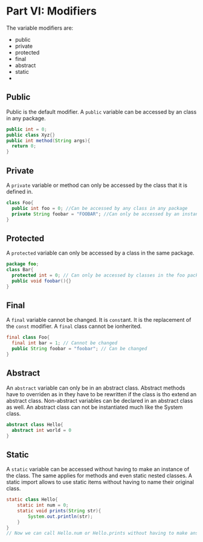 Part VI: Modifiers
=========================

The variable modifiers are:
  * public
  * private
  * protected
  * final
  * abstract
  * static
  * 
Public
------
Public is the default modifier. A `public` variable can be accessed by an class in any package.
```java
public int = 0;
public class Xyz{}
public int method(String args){
  return 0;
}
```

Private
-------
A `private` variable or method can only be accessed by the class that it is defined in.
```java
class Foo{
  public int foo = 0; //Can be accessed by any class in any package
  private String foobar = "FOOBAR"; //Can only be accessed by an instance of the Foo class
}
```

Protected
---------
A `protected` variable can only be accessed by a class in the same package.
```java
package foo;
class Bar{
  protected int = 0; // Can only be accessed by classes in the foo package
  public void foobar(){}
}
```

Final
-----
A `final` variable cannot be changed. It is `const`ant. It is the replacement of the `const` modifier. A `final` class cannot be ionherited.
```java
final class Foo{
  final int bar = 1; // Cannot be changed
  public String foobar = "foobar"; // Can be changed
}
```

Abstract
--------
An `abstract` variable can only be in an abstract class. Abstract methods have to overriden as in they have to be rewritten if the class is tho extend an abstract class. Non-abstract variables can be declared in an abstract class as well. An abstract class can not be instantiated much like the System class.
```java
abstract class Hello{
  abstract int world = 0
}
```

Static
------

A `static` variable can be accessed without having to make an instance of the class. The same applies for methods and even static nested classes. A static import allows to use static items without having to name their original class.
```java
static class Hello{
    static int num = 0;
    static void prints(String str){
        System.out.println(str);
    }
}
// Now we can call Hello.num or Hello.prints without having to make ans instance of the Hello class
```
